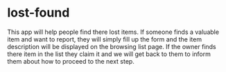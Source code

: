 # lost-found

This app will help people find there lost items. 
If someone finds a valuable item and want to report, they will simply fill up the form and the item description will be displayed on the browsing list page.
If the owner finds there item in the list they claim it and we will get back to them to inform them about how to proceed to the next step. 
